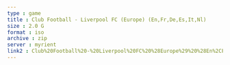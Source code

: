 ```yaml
---
type : game
title : Club Football - Liverpool FC (Europe) (En,Fr,De,Es,It,Nl)
size : 2.0 G
format : iso
archive : zip
server : myrient
link2 : Club%20Football%20-%20Liverpool%20FC%20%28Europe%29%20%28En%2CFr%2CDe%2CEs%2CIt%2CNl%29
---
```

